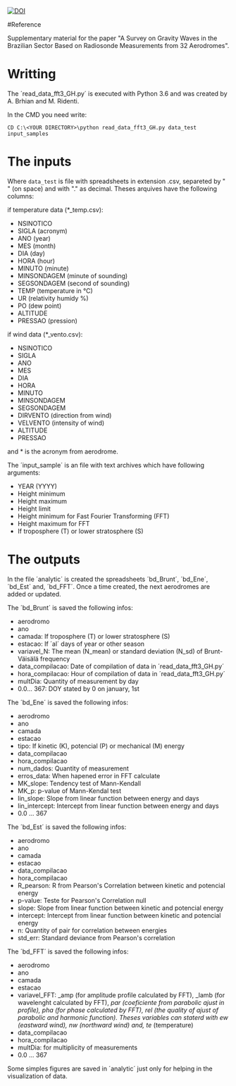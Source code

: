 [![DOI](https://zenodo.org/badge/686800171.svg)](https://zenodo.org/badge/latestdoi/686800171)

#Reference

Supplementary material for the paper "A Survey on Gravity Waves in the Brazilian Sector Based on Radiosonde Measurements from 32 Aerodromes".

# Writting

The ´read_data_fft3_GH.py´ is executed with Python 3.6 and was created by A. Brhian and M. Ridenti.

In the CMD you need write:

```
CD C:\<YOUR DIRECTORY>\python read_data_fft3_GH.py data_test input_samples
```
# The inputs

Where `data_test` is file with spreadsheets in extension .csv, separeted by " " (on space) and with "." as decimal. Theses arquives have the following columns:

if temperature data (\*_temp.csv):
- NSINOTICO
- SIGLA (acronym)
- ANO (year)
- MES (month)
- DIA (day)
- HORA (hour)
- MINUTO (minute)
- MINSONDAGEM (minute of sounding)
- SEGSONDAGEM (second of sounding)
- TEMP (temperature in °C)
- UR (relativity humidy %)
- PO (dew point)
- ALTITUDE 
- PRESSAO (pression)

if wind data (\*_vento.csv):
- NSINOTICO
- SIGLA
- ANO
- MES
- DIA
- HORA
- MINUTO
- MINSONDAGEM
- SEGSONDAGEM
- DIRVENTO (direction from wind)
- VELVENTO (intensity of wind)
- ALTITUDE
- PRESSAO

and \* is the acronym from aerodrome.

The ´input_sample´ is an file with text archives which have following arguments:

- YEAR (YYYY)
- Height minimum
- Height maximum
- Height limit
- Height minimum for Fast Fourier Transforming (FFT)
- Height maximum for FFT
- If troposphere (T) or lower stratosphere (S)

# The outputs

In the file ´analytic´ is created the spreadsheets ´bd_Brunt´, ´bd_Ene´, ´bd_Est´ and, ´bd_FFT´. Once a time created, the next aerodromes are added or updated.

The ´bd_Brunt´ is saved the following infos:
- aerodromo
- ano
- camada: If troposphere (T) or lower stratosphere (S)
- estacao: If ´al´ days of year or other season
- variavel_N: The mean (N_mean) or standard deviation (N_sd) of Brunt-Väisälä frequency
- data_compilacao: Date of compilation of data in ´read_data_fft3_GH.py´
- hora_compilacao: Hour of compilation of data in ´read_data_fft3_GH.py´
- multDia: Quantity of measurement by day
- 0.0... 367: DOY stated by 0 on january, 1st

The ´bd_Ene´ is saved the following infos:
- aerodromo
- ano
- camada
- estacao
- tipo: If kinetic (K), potencial (P) or mechanical (M) energy
- data_compilacao
- hora_compilacao
- num_dados: Quantity of measurement
- erros_data: When hapened error in FFT calculate
- MK_slope: Tendency test of Mann-Kendall
- MK_p: p-value of Mann-Kendal test
- lin_slope: Slope from linear function between energy and days
- lin_intercept: Intercept from linear function between energy and days
- 0.0 ... 367

The ´bd_Est´ is saved the following infos:
- aerodromo
- ano
- camada
- estacao
- data_compilacao
- hora_compilacao
- R_pearson: R from Pearson's Correlation between kinetic and potencial energy
- p-value: Teste for Pearson's Correlation null
- slope: Slope from linear function between kinetic and potencial energy
- intercept: Intercept from linear function between kinetic and potencial energy
- n: Quantity of pair for correlation between energies
- std_err: Standard deviance from Pearson's correlation

The ´bd_FFT´ is saved the following infos:
- aerodromo
- ano
- camada
- estacao
- variavel_FFT: _amp (for amplitude profile calculated by FFT), _lamb (for wavelenght calculated by FFT), _par (coeficiente from parabolic ajust in profile), _pha (for phase calculated by FFT), _rel (the quality of ajust of parabolic and harmonic function). Theses variables can staterd with ew_ (eastward wind), nw_ (northward wind) and, te_ (temperature)
- data_compilacao
- hora_compilacao
- multDia: for multiplicity of measurements
- 0.0 ... 367

Some simples figures are saved in ´analytic´ just only for helping in the visualization of data.


